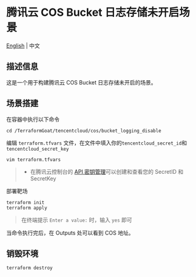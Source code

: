 # 腾讯云 COS Bucket 日志存储未开启场景

[English](./README.md) | 中文

## 描述信息

这是一个用于构建腾讯云 COS Bucket 日志存储未开启的场景。

## 场景搭建

在容器中执行以下命令

```shell
cd /TerraformGoat/tencentcloud/cos/bucket_logging_disable
```

编辑 `terraform.tfvars` 文件，在文件中填入你的`tencentcloud_secret_id`和`tencentcloud_secret_key`

```shell
vim terraform.tfvars
```

> * 在腾讯云控制台的 [API 密钥管理](https://console.cloud.tencent.com/cam/capi)可以创建和查看您的 SecretID 和 SecretKey

部署靶场

```shell
terraform init
terraform apply
```

> 在终端提示 `Enter a value:` 时，输入 `yes` 即可

当命令执行完后，在 Outputs 处可以看到 COS 地址。

## 销毁环境

```shell
terraform destroy
```

